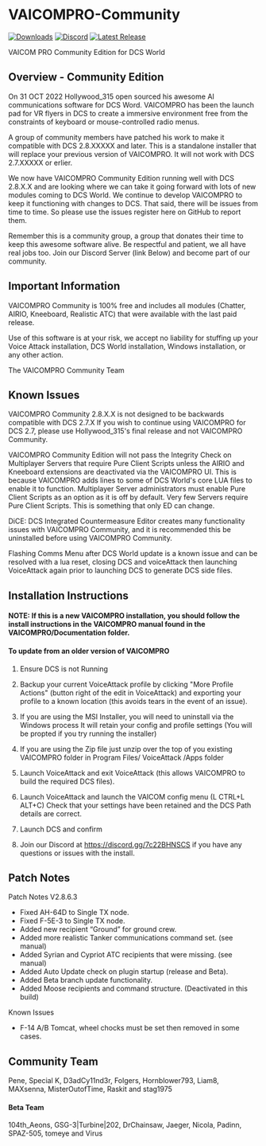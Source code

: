 # VAICOMPRO-Community

[![Downloads](https://img.shields.io/github/downloads/Penecruz/VAICOMPRO-Community/total?logo=GitHub)](https://github.com/Penecruz/VAICOMPRO-Community/releases/latest)
[![Discord](https://img.shields.io/discord/736032844274728961?logo=Discord)](https://discord.gg/7c22BHNSCS)
[![Latest Release](https://img.shields.io/github/v/release/Penecruz/VAICOMPRO-Community?logo=GitHub)](https://github.com/Penecruz/VAICOMPRO-Community/releases/latest)

VAICOM PRO Community Edition for DCS World

## Overview - Community Edition

On 31 OCT 2022 Hollywood_315 open sourced his awesome AI communications software for DCS Word. VAICOMPRO has been the launch pad for VR flyers in DCS to create a
immersive environment free from the constraints of keyboard or mouse-controlled radio menus.

A group of community members have patched his work to make it compatible with DCS 2.8.XXXXX and later. This is a standalone installer that will replace your previous version of VAICOMPRO. It will not work with DCS 2.7.XXXXX or erlier.

We now have VAICOMPRO Community Edition running well with DCS 2.8.X.X and are looking where we can take it going forward with lots of new modules coming to DCS World.
We continue to develop VAICOMPRO to keep it functioning with changes to DCS. That said, there will be issues from time to time. So please use the issues register here on GitHub to report them.

Remember this is a community group, a group that donates their time to keep this awesome software alive. Be respectful and patient, we all have real jobs too. Join our Discord Server (link Below) and become part of our community.

## Important Information

VAICOMPRO Community is 100% free and includes all modules (Chatter, AIRIO, Kneeboard, Realistic ATC) that were available with the last paid release.

Use of this software is at your risk, we accept no liability for stuffing up your Voice Attack installation, DCS World installation, Windows installation, or any other action.

The VAICOMPRO Community Team

## Known Issues

VAICOMPRO Community 2.8.X.X is not designed to be backwards compatible with DCS 2.7.X If you wish to continue using VAICOMPRO for DCS 2.7, please use Hollywood_315's final release and not VAICOMPRO Community.

VAICOMPRO Community Edition will not pass the Integrity Check on Multiplayer Servers that require Pure Client Scripts unless the AIRIO and Kneeboard extensions are deactivated via the VAICOMPRO UI.
This is because VAICOMPRO adds lines to some of DCS World's core LUA files to enable it to function. Multiplayer Server administrators must enable Pure Client Scripts as an option as it is off by default. Very few Servers require Pure Client Scripts. This is something that only ED can change.

DiCE: DCS Integrated Countermeasure Editor creates many functionality issues with VAICOMPRO Community, and it is recommended this be uninstalled before using VAICOMPRO Community.

Flashing Comms Menu after DCS World update is a known issue and can be resolved with a lua reset, closing DCS and voiceAttack then launching VoiceAttack again prior to launching DCS to generate DCS side files.

## Installation Instructions

#### NOTE: If this is a new VAICOMPRO installation, you should follow the install instructions in the VAICOMPRO manual found in the VAICOMPRO/Documentation folder.
	
#### To update from an older version of VAICOMPRO


1. Ensure DCS is not Running

2. Backup your current VoiceAttack profile by clicking "More Profile Actions" (button right of the edit in VoiceAttack) and exporting your profile to a known location (this avoids tears in the event of an issue).

3. If you are using the MSI Installer, you will need to uninstall via the Windows process It will retain your config and profile settings (You will be propted if you try running the installer)

4. If you are using the Zip file just unzip over the top of you existing VAICOMPRO folder in Program Files/ VoiceAttack /Apps folder

5. Launch VoiceAttack and exit VoiceAttack (this allows VAICOMPRO to build the required DCS files).
	
6. Launch VoiceAttack and launch the VAICOM config menu (L CTRL+L ALT+C) Check that your settings have been retained and the DCS Path details are correct.

7. Launch DCS and confirm 

8. Join our Discord at https://discord.gg/7c22BHNSCS if you have any questions or issues with the install.

## Patch Notes

Patch Notes V2.8.6.3

-	Fixed AH-64D to Single TX node.
-	Fixed F-5E-3 to Single TX node.
-	Added new recipient “Ground” for ground crew.
-	Added more realistic Tanker communications command set. (see manual)
-	Added Syrian and Cypriot ATC recipients that were missing. (see manual)
-	Added Auto Update check on plugin startup (release and Beta).
-	Added Beta branch update functionality.
-	Added Moose recipients and command structure. (Deactivated in this build)


Known Issues

-	F-14 A/B Tomcat, wheel chocks must be set then removed in some cases.

## Community Team

Pene, Special K, D3adCy11nd3r, Folgers, Hornblower793, Liam8, MAXsenna, MisterOutofTime, Raskit and stag1975

#### Beta Team
104th_Aeons, GSG-3|Turbine|202, DrChainsaw, Jaeger, Nicola, Padinn, SPAZ-505, tomeye and Virus
